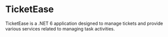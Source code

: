 # TicketEase
TicketEase is a .NET 6 application designed to manage tickets and provide various services related to managing task activities.
